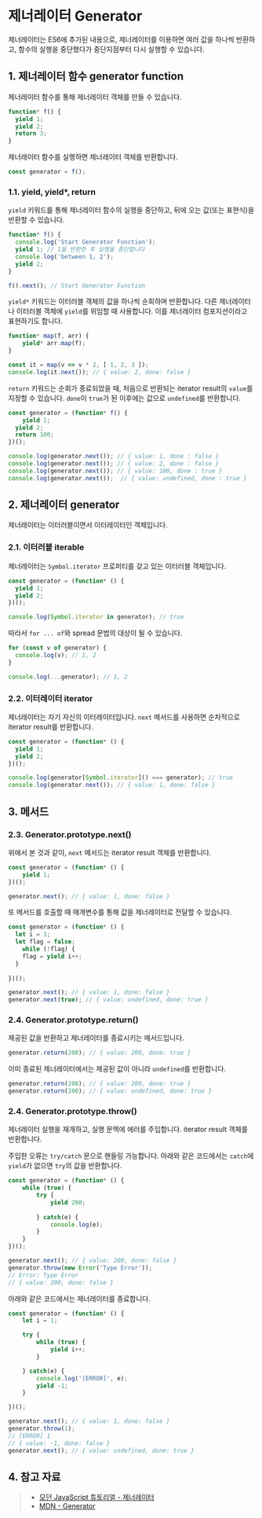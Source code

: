 # 제너레이터 Generator

제너레이터는 ES6에 추가된 내용으로, 제너레이터를 이용하면 여러 값을 하나씩 반환하고, 함수의 실행을 중단했다가 중단지점부터 다시 실행할 수 있습니다. 

## 1. 제너레이터 함수 generator function

제너레이터 함수를 통해 제너레이터 객체를 만들 수 있습니다. 

``` js
function* f() {
  yield 1;
  yield 2;
  return 3;
}
```

제너레이터 함수를 실행하면 제너레이터 객체를 반환합니다.

``` js
const generator = f();
```

### 1.1. yield, yield*, return

 `yield` 키워드를 통해 제너레이터 함수의 실행을 중단하고, 뒤에 오는 값(또는 표현식)을 반환할 수 있습니다.

``` js
function* f() {
  console.log('Start Generator Function');
  yield 1; // 1을 반환한 후 실행을 중단합니다 
  console.log('between 1, 2');
  yield 2;
}

f().next(); // Start Generator Function
```

`yield*` 키워드는 이터러블 객체의 값을 하나씩 순회하며 반환합니다. 다른 제너레이터나 이터러블 객체에 `yield`를 위임할 때 사용합니다. 이를 제너레이터 컴포지션이라고 표현하기도 합니다. 

``` js
function* map(f, arr) {
	yield* arr.map(f);
}

const it = map(v => v * 2, [ 1, 2, 3 ]);
console.log(it.next()); // { value: 2, done: false }
```

`return` 키워드는 순회가 종료되었을 때, 처음으로 반환되는 iterator result의 `value`를 지정할 수 있습니다. `done`이 `true`가 된 이후에는 값으로 `undefined`를 반환합니다. 

``` js
const generator = (function* f() {
	yield 1;
  yield 2;
  return 100;
})();

console.log(generator.next()); // { value: 1, done : false }
console.log(generator.next()); // { value: 2, done : false }
console.log(generator.next()); // { value: 100, done : true }
console.log(generator.next());  // { value: undefined, done : true }
```



## 2. 제너레이터 generator

제너레이터는 이터러블이면서 이터레이터인 객체입니다.

### 2.1. 이터러블 iterable

제너레이터는 `Symbol.iterator` 프로퍼티를 갖고 있는 이터러블 객체입니다.

``` js
const generator = (function* () {
  yield 1;
  yield 2;
})();

console.log(Symbol.iterator in generator); // true
```

따라서 `for ... of`와 spread 문법의 대상이 될 수 있습니다.

``` js
for (const v of generator) {
  console.log(v); // 1, 2
}

console.log(...generator); // 1, 2
```

### 2.2. 이터레이터 iterator

제너레이터는 자기 자신의 이터레이터입니다. `next` 메서드를 사용하면 순차적으로 iterator result를 반환합니다.

``` js
const generator = (function* () {
  yield 1;
  yield 2;
})();

console.log(generator[Symbol.iterator]() === generator); // true
console.log(generator.next()); // { value: 1, done: false }
```



## 3. 메서드

### 2.3. Generator.prototype.next()

위에서 본 것과 같이, `next` 메서드는 iterator result 객체를 반환합니다. 

``` js
const generator = (function* () {
	yield 1;
})();

generator.next(); // { value: 1, done: false }
```

또 메서드를 호출할 때 매개변수를 통해 값을 제너레이터로 전달할 수 있습니다.

``` js
const generator = (function* () {
  let i = 1;
  let flag = false;
	while (!flag) {
    flag = yield i++;
  }
  
})();

generator.next(); // { value: 1, done: false }
generator.next(true); // { value: undefined, done: true }
```



###  2.4. Generator.prototype.return()

제공된 값을 반환하고 제너레이터를 종료시키는 메서드입니다. 

``` js
generator.return(200); // { value: 200, done: true }
```

이미 종료된 제너레이터에서는 제공된 값이 아니라 `undefined`를 반환합니다.

``` js
generator.return(200); // { value: 200, done: true }
generator.return(200); // { value: undefined, done: true }
```



###  2.4. Generator.prototype.throw()

제너레이터 실행을 재개하고, 실행 문맥에 에러를 주입합니다. iterator result 객체를 반환합니다. 

주입한 오류는 `try/catch` 문으로 핸들링 가능합니다. 아래와 같은 코드에서는 `catch`에 `yield`가 없으면 `try`의 값을 반환합니다.

``` js
const generator = (function* () {
    while (true) {
        try {
            yield 200;
        
        } catch(e) {
            console.log(e);
        }
    }
})();

generator.next(); // { value: 200, done: false }
generator.throw(new Error('Type Error'));
// Error: Type Error
// { value: 200, done: false }
```

아래와 같은 코드에서는 제너레이터를 종료합니다.

``` js
const generator = (function* () {
    let i = 1;

    try {
        while (true) {
            yield i++;
        }        

    } catch(e) {
        console.log('[ERROR]', e);
        yield -1;
    }

})();

generator.next(); // { value: 1, done: false }
generator.throw(1);
// [ERROR] 1
// { value: -1, done: false }
generator.next(); // { value: undefined, done: true }
```





## 4. 참고 자료

> - [모던 JavaScript 튜토리얼 - 제너레이터](https://ko.javascript.info/generators)
> - [MDN - Generator](https://developer.mozilla.org/ko/docs/Web/JavaScript/Reference/Global_Objects/Generator)